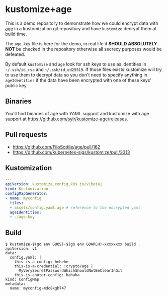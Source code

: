 # kustomize+age

This is a demo repository to demonstrate how we could encrypt data with [age](https://github.com/FiloSottile/age)
in a kustomization git repository and have `kustomize` decrypt them at build time.

The `age.key` file is here for the demo, in real life it __SHOULD ABSOLUTELY NOT__ be
checked in the repository otherwise all secrecy purposes would be defeated.

By default `kustomize` and `age` look for ssh keys to use as identities in `~/.ssh/id_rsa` and `~/.ssh/id_ed25519`.
If those files exists kustomize will try to use them to decrypt data so you don't need to specify anything in `ageIdentities`
if the data have been encrypted with one of these keys' public key.

## Binaries

You'll find binaries of age with YAML support and kustomize with age support at https://github.com/sylr/kustomize-age/releases.

## Pull requests

- https://github.com/FiloSottile/age/pull/162
- https://github.com/kubernetes-sigs/kustomize/pull/3313

## Kustomization

```yaml
---
apiVersion: kustomize.config.k8s.io/v1beta1
kind: Kustomization
configMapGenerator:
- name: myconfig
  files:
  - assets/config.yaml.age # reference to the encrypted yaml
  ageIdentities:
  - ./age.key
```

## Build
```shell
$ kustomize-$(go env GOOS)-$(go env GOARCH)-xxxxxxxx build .
apiVersion: v1
data:
  config.yaml: |
    this-is-a-config: hehehe
    this-is-a-credential: !crypto/age |
      MyVerySecretPasswordWhichShouldNotBeClearInGit
    this-is-anoter-config: hahaha
kind: ConfigMap
metadata:
  name: myconfig-mdc8kgh747
```
